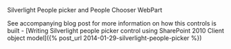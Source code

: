 Silverlight People picker and People Chooser WebPart 

See accompanying blog post for more information on how this controls is built  - [Writing Silverlight people picker control using SharePoint 2010 Client object model]({% post_url 2014-01-29-silverlight-people-picker %})
